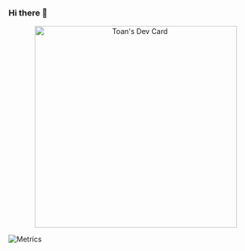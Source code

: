 ### Hi there 👋
<!--
<a href="https://app.daily.dev/toan_devdaily"><img src="https://github.com/toancqb/toancqb/blob/master/devcard.png" width="400" alt="Toan's Dev Card"/></a>
-->

<p align="center"><a href="https://app.daily.dev/toan_devdaily"><img src="https://api.daily.dev/devcards/6d476720b5f7437691ca52aa3d724724.png?r=lnv" width="400" alt="Toan's Dev Card"/></a></p>

![Metrics](https://metrics.lecoq.io/toancqb?template=classic&languages=1&repositories=1&achievements=1&isocalendar=1&base.indepth=false&repositories=100&repositories.batch=100&repositories.forks=false&repositories.affiliations=owner&isocalendar.duration=half-year&languages.limit=8&languages.threshold=0%25&languages.other=false&languages.colors=github&languages.sections=most-used&languages.indepth=false&languages.analysis.timeout=15&languages.categories=markup%2C%20programming&languages.recent.categories=markup%2C%20programming&languages.recent.load=300&languages.recent.days=14&achievements.threshold=C&achievements.secrets=true&achievements.display=detailed&achievements.limit=0&config.timezone=Europe%2FParis)


<!--
**toancqb/toancqb** is a ✨ _special_ ✨ repository because its `README.md` (this file) appears on your GitHub profile.

Here are some ideas to get you started:

- 🔭 I’m currently working on ...
- 🌱 I’m currently learning ...
- 👯 I’m looking to collaborate on ...
- 🤔 I’m looking for help with ...
- 💬 Ask me about ...
- 📫 How to reach me: ...
- 😄 Pronouns: ...
- ⚡ Fun fact: ...
-->
